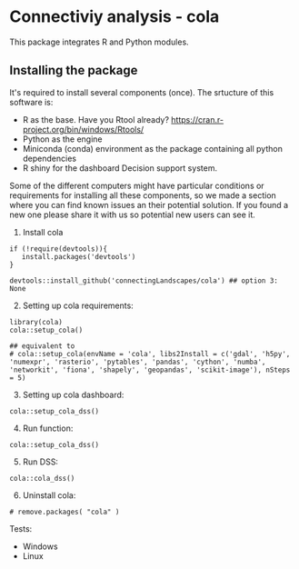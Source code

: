 #  Connectiviy analysis - cola

This package integrates R and Python modules. 


## Installing the package
It's required to install several components (once). The srtucture of this software is:
- R as the base. Have you Rtool already? https://cran.r-project.org/bin/windows/Rtools/
- Python as the engine
- Miniconda (conda) environment as the package containing all python dependencies
- R shiny for the dashboard Decision support system.

Some of the different computers might have particular conditions or requirements for installing all these components, so we made a section where you can find known issues an their potential solution. If you found a new one please share it with us so potential new users can see it.

1.  Install cola
```{r}
if (!require(devtools)){
   install.packages('devtools')
}

devtools::install_github('connectingLandscapes/cola') ## option 3: None
```
  
2. Setting up cola requirements:
```{r}
library(cola)
cola::setup_cola()

## equivalent to 
# cola::setup_cola(envName = 'cola', libs2Install = c('gdal', 'h5py', 'numexpr', 'rasterio', 'pytables', 'pandas', 'cython', 'numba', 'networkit', 'fiona', 'shapely', 'geopandas', 'scikit-image'), nSteps = 5)
```

3. Setting up cola dashboard:
```{r}
cola::setup_cola_dss()
```

4. Run function:
```{r}
cola::setup_cola_dss()
```

5. Run DSS:
```{r}
cola::cola_dss()
```

6. Uninstall cola:
```{r}
# remove.packages( "cola" )
```




Tests:
- Windows
- Linux

